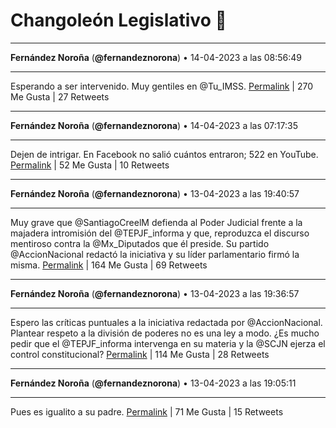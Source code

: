 # Changoleón Legislativo 🙈
*****
**Fernández Noroña** (**@fernandeznorona**) • 14-04-2023 a las 08:56:49
*****
Esperando a ser intervenido. Muy gentiles en ⁦@Tu_IMSS⁩.
[Permalink](https://twitter.com/fernandeznorona/status/1646920453402017793) | 270 Me Gusta | 27 Retweets
*****
**Fernández Noroña** (**@fernandeznorona**) • 14-04-2023 a las 07:17:35
*****
Dejen de intrigar. En Facebook no salió cuántos entraron; 522 en YouTube.
[Permalink](https://twitter.com/fernandeznorona/status/1646895482701217792) | 52 Me Gusta | 10 Retweets
*****
**Fernández Noroña** (**@fernandeznorona**) • 13-04-2023 a las 19:40:57
*****
Muy grave que @SantiagoCreelM defienda al Poder Judicial frente a la majadera intromisión del @TEPJF_informa y que, reproduzca el discurso mentiroso contra la @Mx_Diputados que él preside. Su partido @AccionNacional redactó la iniciativa y su líder parlamentario firmó la misma.
[Permalink](https://twitter.com/fernandeznorona/status/1646720168876441606) | 164 Me Gusta | 69 Retweets
*****
**Fernández Noroña** (**@fernandeznorona**) • 13-04-2023 a las 19:36:57
*****
Espero las críticas puntuales a la iniciativa redactada por @AccionNacional. Plantear respeto a la división de poderes no es una ley a modo. ¿Es mucho pedir que el @TEPJF_informa intervenga en su materia y la @SCJN ejerza el control constitucional?
[Permalink](https://twitter.com/fernandeznorona/status/1646719162796986368) | 114 Me Gusta | 28 Retweets
*****
**Fernández Noroña** (**@fernandeznorona**) • 13-04-2023 a las 19:05:11
*****
Pues es igualito a su padre.
[Permalink](https://twitter.com/fernandeznorona/status/1646711169867218945) | 71 Me Gusta | 15 Retweets